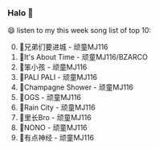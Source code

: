 

### Halo 👋

😄 listen to my this week song list of top 10:

0. 🌈兄弟们要进城 - 顽童MJ116
1. 🌈It's About Time - 顽童MJ116/BZARCO
2. 🌈笨小孩 - 顽童MJ116
3. 🌈PALI PALI - 顽童MJ116
4. 🌈Champagne Shower - 顽童MJ116
5. 🌈OGS - 顽童MJ116
6. 🌈Rain City - 顽童MJ116
7. 🌈里长Bro - 顽童MJ116
8. 🌈NONO - 顽童MJ116
9. 🌈有点神经 - 顽童MJ116

